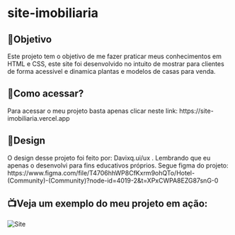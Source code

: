 # site-imobiliaria

## :mag_right:Objetivo
<p> Este projeto tem o objetivo de me fazer praticar meus conhecimentos em HTML e CSS, este site foi desenvolvido no intuito de mostrar para clientes de forma acessivel e dinamica plantas e modelos de casas para venda.</p>

## :open_file_folder:Como acessar?
<p> Para acessar o meu projeto basta apenas clicar neste link: https://site-imobiliaria.vercel.app </p>

## :art:Design
<p> O design desse projeto foi feito por: Davixq.ui/ux . Lembrando que eu apenas o desenvolvi para fins educativos próprios. Segue figma do projeto: https://www.figma.com/file/T4706hhWP8CfKxrm9ohQTo/Hotel-(Community)-(Community)?node-id=4019-2&t=XPxCWPA8EZG87snG-0</p>

## :tv:Veja um exemplo do meu projeto em ação:

![Site](https://github.com/MatheusSMarruda/site-imobiliaria/blob/master/gif.git.gif?raw=true)
